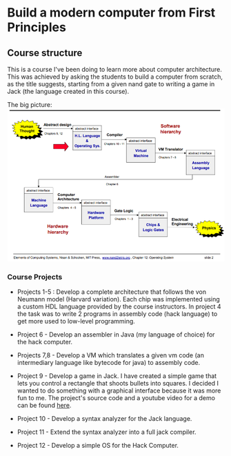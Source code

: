 # Build a modern computer from First Principles

## Course structure
This is a course I've been doing to learn more about computer architecture. This was achieved by asking the students to build a computer from scratch, as the title suggests, starting from a given nand gate to writing a game in Jack (the language created in this course).

The big picture:
![nand2tetris roadmap](https://raw.githubusercontent.com/gaopinghuang0/nand2tetris/master/big_picture.png)



### Course Projects 
 * Projects 1-5 : Develop a complete architecture that follows the von Neumann model (Harvard variation). Each chip was implemented using a custom HDL language provided by the course instructors. In project 4 the task was to write 2 programs in assembly code (hack language) to get more used to low-level programming.

 * Project 6 - Develop an assembler in Java (my language of choice) for the hack computer.

 * Projects 7,8 - Develop a VM which translates a given vm code (an intermediary language like bytecode for java) to assembly code. 

 * Project 9 - Develop a game in Jack. I have created a simple game that lets you control a rectangle that shoots bullets into squares. I decided I wanted to do something with a graphical interface because it was more fun to me. The project's source code and a youtube video for a demo can be found [here](https://github.com/thomss23/BlockShooter).

 * Project 10 - Develop a syntax analyzer for the Jack language.

 * Project 11 - Extend the syntax analyzer into a full jack compiler. 

 * Project 12 - Develop a simple OS for the Hack Computer. 




